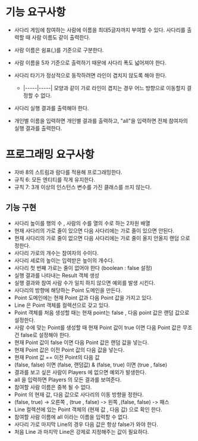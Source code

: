 # 기능 요구사항
- 사다리 게임에 참여하는 사람에 이름을 최대5글자까지 부여할 수 있다. 사다리를 출력할 때 사람 이름도 같이 출력한다.
- 사람 이름은 쉼표(,)를 기준으로 구분한다.
- 사람 이름을 5자 기준으로 출력하기 때문에 사다리 폭도 넓어져야 한다.
- 사다리 타기가 정상적으로 동작하려면 라인이 겹치지 않도록 해야 한다.
     - |-----|-----| 모양과 같이 가로 라인이 겹치는 경우 어느 방향으로 이동할지 결정할 수 없다.

- 사다리 실행 결과를 출력해야 한다.
- 개인별 이름을 입력하면 개인별 결과를 출력하고, "all"을 입력하면 전체 참여자의 실행 결과를 출력한다.

# 프로그래밍 요구사항
- 자바 8의 스트림과 람다를 적용해 프로그래밍한다.
- 규칙 6: 모든 엔티티를 작게 유지한다.
- 규칙 7: 3개 이상의 인스턴스 변수를 가진 클래스를 쓰지 않는다.

## 기능 구현
- 사다리 높이를 행의 수 , 사람의 수를 열의 수로 하는 2차원 배열
- 현재 사다리의 가로 줄이 있으면 다음 사다리에는 가로 줄이 있으면 안된다.
- 현재 사다리의 가로 줄이 없으면 다음 사다리에는 가로 줄이 올지 안올지 랜덤 으로 정한다.
- 사다리 가로의 개수는 참여자의 수이다.
- 사다리 세로의 높이는 입력받은 높이의 개수다.
- 사다리 첫 번째 가로는 줄이 없어야 한다 (boolean : false 설정) 
- 실행 결과를 나타내는 Result 객체 생성
- 실행 결과와 참여 사람 수가 일치 하지 않으면 예외를 발생 시킨다.
- 사다리의 방향에 해당하는 Point 도메인을 만든다.
- Point 도메인에는 현재 Point 값과 다음 Point 값을 가지고 있다. 
- Line 은 Point 객체를 컬렉션으로 갖고 있다.
- Point 객체를 처음 생성할 때는 현재 point는 false , 다음 point 값은 랜덤 값으로 설정한다.
- 사람 수에 맞는 Point를 생성할 때 현재 Point 값이 true 이면 다음 Point 값은 무조건 false로 설정해야 한다.
- 현재 Point 값이 false 이면 다음 Point 값은 랜덤 값을 넣는다.
- 현재 Point 값은 이전 Point 값의 다음 값을 넣는다. 
- 현재 Point 값 == 이전 Point의 다음 값
- (false, false) 이면 (false, 랜덤값) & (false, true) 이면 (true , false)
- 결과를 보고 싶은 사람이 Players 에 없으면 예외가 발생한다.
- all 을 입력하면 Players 의 모든 결과를 보여준다.
- 참여할 사람 이름은 중복 될 수 없다.
- Point 의 현재 값, 다음 값으로 사다리의 이동 방향을 정한다.
- (false, true) -> 오른쪽 , (true , false) -> 왼쪽 ,(false, false) -> 패스
- Line 컬렉션에 있는 Point 객체의 (현재 값 , 다음 값) 으로 확인 한다.
- 참여할 사람 이름에 all 이라는 이름을 입력할 수 없다. 
- 사다리 가로 마지막 Line의 경우 다음 값은 항상 false가 와야 한다.
- 처음 Line 과 마지막 Line은 강제로 지정해주는 값이 필요하다.